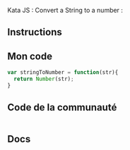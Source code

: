 Kata JS : Convert a String to a number : 

## Instructions

## Mon code
```js
var stringToNumber = function(str){
  return Number(str);
}
```

## Code de la communauté
```js

```

## Docs
